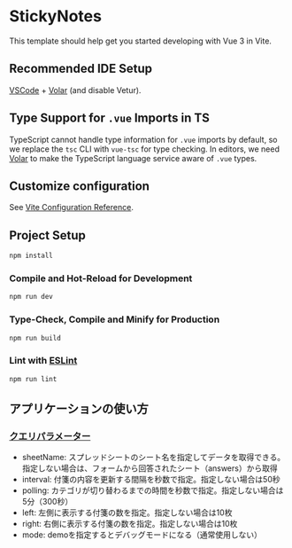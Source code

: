 # StickyNotes

This template should help get you started developing with Vue 3 in Vite.

## Recommended IDE Setup

[VSCode](https://code.visualstudio.com/) + [Volar](https://marketplace.visualstudio.com/items?itemName=Vue.volar) (and disable Vetur).

## Type Support for `.vue` Imports in TS

TypeScript cannot handle type information for `.vue` imports by default, so we replace the `tsc` CLI with `vue-tsc` for type checking. In editors, we need [Volar](https://marketplace.visualstudio.com/items?itemName=Vue.volar) to make the TypeScript language service aware of `.vue` types.

## Customize configuration

See [Vite Configuration Reference](https://vitejs.dev/config/).

## Project Setup

```sh
npm install
```

### Compile and Hot-Reload for Development

```sh
npm run dev
```

### Type-Check, Compile and Minify for Production

```sh
npm run build
```

### Lint with [ESLint](https://eslint.org/)

```sh
npm run lint
```

## アプリケーションの使い方

### [クエリパラメーター](https://developer.mozilla.org/ja/docs/Web/URI#%E3%82%AF%E3%82%A8%E3%83%AA%E3%83%BC)

- sheetName: スプレッドシートのシート名を指定してデータを取得できる。指定しない場合は、フォームから回答されたシート（answers）から取得
- interval: 付箋の内容を更新する間隔を秒数で指定。指定しない場合は50秒
- polling: カテゴリが切り替わるまでの時間を秒数で指定。指定しない場合は5分（300秒）
- left: 左側に表示する付箋の数を指定。指定しない場合は10枚
- right: 右側に表示する付箋の数を指定。指定しない場合は10枚
- mode: demoを指定するとデバッグモードになる（通常使用しない）
